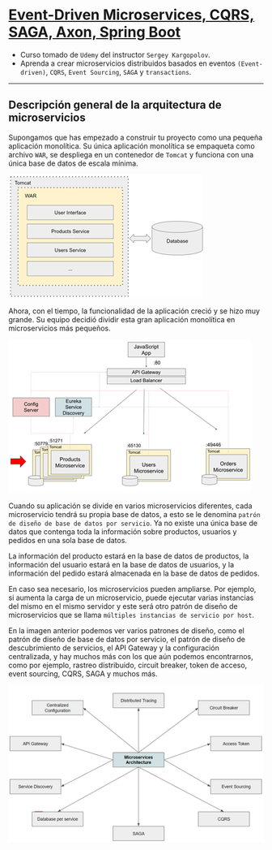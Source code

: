 # [Event-Driven Microservices, CQRS, SAGA, Axon, Spring Boot](https://indra.udemy.com/course/spring-boot-microservices-cqrs-saga-axon-framework/)

- Curso tomado de `Udemy` del instructor `Sergey Kargopolov`.
- Aprenda a crear microservicios distribuidos basados en eventos `(Event-driven)`, `CQRS`, `Event Sourcing`, `SAGA` y
  `transactions`.

---

## Descripción general de la arquitectura de microservicios

Supongamos que has empezado a construir tu proyecto como una pequeña aplicación monolítica. Su única aplicación
monolítica se empaqueta como archivo `WAR`, se despliega en un contenedor de `Tomcat` y funciona con una única base de
datos de escala mínima.

![01.png](assets/section-01/01.png)

Ahora, con el tiempo, la funcionalidad de la aplicación creció y se hizo muy grande. Su equipo decidió dividir esta gran
aplicación monolítica en microservicios más pequeños.

![02.png](assets/section-01/02.png)

Cuando su aplicación se divide en varios microservicios diferentes, cada microservicio tendrá su propia base de datos,
a esto se le denomina `patrón de diseño de base de datos por servicio`. Ya no existe una única base de datos que
contenga toda la información sobre productos, usuarios y pedidos en una sola base de datos.

La información del producto estará en la base de datos de productos, la información del usuario estará en la base de
datos de usuarios, y la información del pedido estará almacenada en la base de datos de pedidos.

En caso sea necesario, los microservicios pueden ampliarse. Por ejemplo, si aumenta la carga de un microservicio, puede
ejecutar varias instancias del mismo en el mismo servidor y este será otro patrón de diseño de microservicios que se
llama `múltiples instancias de servicio por host`.

En la imagen anterior podemos ver varios patrones de diseño, como el patrón de diseño de base de datos por servicio, el
patrón de diseño de descubrimiento de servicios, el API Gateway y la configuración centralizada, y hay muchos más con
los que aún podemos encontrarnos, como por ejemplo, rastreo distribuido, circuit breaker, token de acceso, event
sourcing, CQRS, SAGA y muchos más.

![03.png](assets/section-01/03.png)